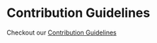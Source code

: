 # Contribution Guidelines

Checkout our [Contribution Guidelines](https://github.com/siglens/siglens/blob/develop/CONTRIBUTING.md)